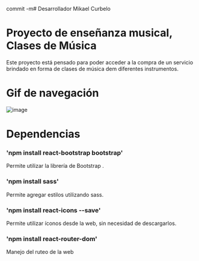 commit -m# Desarrollador Mikael Curbelo

# Proyecto de enseñanza musical, Clases de Música
Este proyecto está pensado para poder acceder a la compra de un servicio brindado en forma de clases de música dem diferentes instrumentos. 

# Gif de navegación
![image](https://github.com/MikaCurbelo/REACTJS-37750/blob/main/src/media/Cursos%20de%20musica.gif)

# Dependencias 

### 'npm install react-bootstrap bootstrap'

Permite utilizar la librería de Bootstrap .

### 'npm install sass'

Permite agregar estilos utilizando sass.

### 'npm install react-icons --save'

Permite utilizar íconos desde la web, sin necesidad de descargarlos.

### 'npm install react-router-dom'

Manejo del ruteo de la web